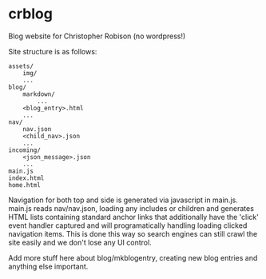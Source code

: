 # crblog
Blog website for Christopher Robison (no wordpress!)

Site structure is as follows:

    assets/
        img/
        ...
    blog/
        markdown/
            ...
        <blog_entry>.html
        ...
    nav/
        nav.json
        <child_nav>.json
        ...
    incoming/
        <json_message>.json
        ...
    main.js
    index.html
    home.html

Navigation for both top and side is generated via javascript in main.js. 
main.js reads nav/nav.json, loading any includes or children and generates 
HTML lists containing standard anchor links that additionally have the 'click'
event handler captured and will programatically handling loading clicked navigation
items. This is done this way so search engines can still crawl the site easily 
and we don't lose any UI control.

Add more stuff here about blog/mkblogentry, creating new blog entries and 
anything else important.

